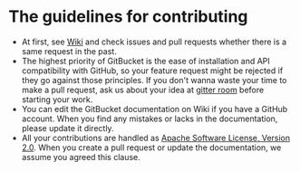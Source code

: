# The guidelines for contributing

- At first, see [Wiki](https://github.com/gitbucket/gitbucket/wiki) and check issues and pull requests whether there is a same request in the past.
- The highest priority of GitBucket is the ease of installation and API compatibility with GitHub, so your feature request might be rejected if they go against those principles. If you don't wanna waste your time to make a pull request, ask us about your idea at [gitter room](https://gitter.im/gitbucket/gitbucket) before starting your work.
- You can edit the GitBucket documentation on Wiki if you have a GitHub account. When you find any mistakes or lacks in the documentation, please update it directly.
- All your contributions are handled as [Apache Software License, Version 2.0](https://github.com/gitbucket/gitbucket/blob/master/LICENSE). When you create a pull request or update the documentation, we assume you agreed this clause.

